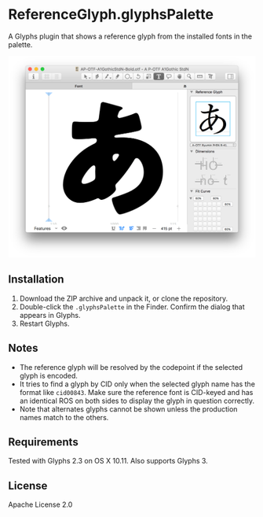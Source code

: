 # ReferenceGlyph.glyphsPalette

A Glyphs plugin that shows a reference glyph from the installed fonts in the palette.

![](ReferenceGlyph.png)

## Installation

1. Download the ZIP archive and unpack it, or clone the repository.
2. Double-click the `.glyphsPalette` in the Finder. Confirm the dialog that appears in Glyphs.
3. Restart Glyphs.

## Notes

* The reference glyph will be resolved by the codepoint if the selected glyph is encoded.
* It tries to find a glyph by CID only when the selected glyph name has the format like `cid00843`. Make sure the reference font is CID-keyed and has an identical ROS on both sides to display the glyph in question correctly.
* Note that alternates glyphs cannot be shown unless the production names match to the others.

## Requirements

Tested with Glyphs 2.3 on OS X 10.11. Also supports Glyphs 3.

## License

Apache License 2.0
